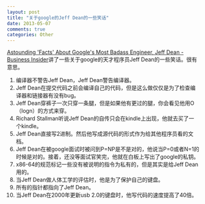 ```yaml
---
layout: post
title: "关于google的Jeff Dean的一些笑话"
date: 2013-05-07
comments: true
categories: Other
---
```

<p><a href="http://www.businessinsider.com/astounding-facts-about-googles-most-badass-engineer-jeff-dean-2012-1?op=1#ixzz2SOSn2fL7">Astounding 'Facts' About Google's Most Badass Engineer, Jeff Dean - Business Insider</a>讲了一些关于google的天才程序员Jeff Dean的一些笑话。很有意思。</p><ol><li>编译器不警告Jeff Dean，Jeff Dean警告编译器。</li><li>Jeff Dean在提交代码之前会编译自己的代码，但是这么做仅仅是为了检查编译器和链接器有没有bug。</li><li>Jeff Dean穿裤子一次只穿一条腿，但是如果他有更过的腿，你会看见他用O（logn）的方式来穿。</li><li>Richard Stallman听说Jeff Dean的自传只会在kindle上出现，他就去买了一个kindle。</li><li>Jeff Dean直接写2进制。然后他写成源代码的形式作为给其他程序员看的文档。</li><li>Jeff Dean在被google面试时被问到P=NP是不是对的，他说当P=0或者N=1的时候是对的。接着，还没等面试官笑完，他就在白板上写出了google的私钥。</li><li>x86-64的规范标记一些没有被说明的指令为私有的，但是其实是给Jeff Dean用的。</li><li>当Jeff Dean做人体工学的评估时，他是为了保护自己的键盘。</li><li>所有的指针都指向了Jeff Dean。</li><li>当Jeff Dean在2000年更新usb 2.0的键盘时，他写代码的速度提高了40倍。</li></ol><p>&nbsp;</p><p>&nbsp;</p>